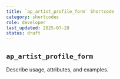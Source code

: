 ```yaml
---
title: `ap_artist_profile_form` Shortcode
category: shortcodes
role: developer
last_updated: 2025-07-28
status: draft
---
```


## `ap_artist_profile_form`

Describe usage, attributes, and examples.
